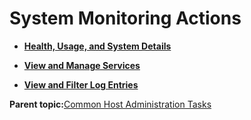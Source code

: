 <!--
SPDX-FileCopyrightText: 2023,2024 Oracle and/or its affiliates.
SPDX-License-Identifier: CC-BY-SA-4.0
-->
# System Monitoring Actions

-   **[Health, Usage, and System Details](../topics/view_system.md)**  

-   **[View and Manage Services](../topics/cockpit-services.md)**  

-   **[View and Filter Log Entries](../topics/cockpit-monitor_using_available_quantifiers.md)**  


**Parent topic:**[Common Host Administration Tasks](../topics/common_administration.md)

